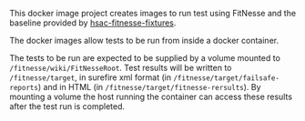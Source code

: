 This docker image project creates images to run test using FitNesse and the baseline provided by [hsac-fitnesse-fixtures](https://github.com/fhoeben/hsac-fitnesse-fixtures).

The docker images allow tests to be run from inside a docker container.

The tests to be run are expected to be supplied by a volume mounted to `/fitnesse/wiki/FitNesseRoot`. 
Test results will be written to `/fitnesse/target`, in surefire xml format (in `/fitnesse/target/failsafe-reports`) and in HTML (in `/fitnesse/target/fitnesse-rersults`).
By mounting a volume the host running the container can access these results after the test run is completed.